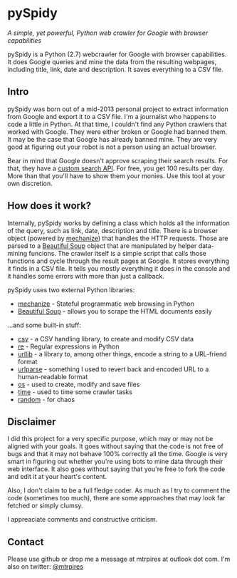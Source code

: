 pySpidy 
=======
*A simple, yet powerful, Python web crawler for Google with browser capabilities*

pySpidy is a Python (2.7) webcrawler for Google with browser capabilities. It does Google queries and mine the data from the resulting webpages, including title, link, date and description. It saves everything to a CSV file.

Intro
-----

pySpidy was born out of a mid-2013 personal project to extract information from Google and export it to a CSV file. I'm a journalist who happens to code a little in Python. At that time, I couldn't find any Python crawlers that worked with Google. They were either broken or Google had banned them. It may be the case that Google has already banned mine. They are very good at figuring out your robot is not a person using an actual browser.

Bear in mind that Google doesn't approve scraping their search results. For that, they have a [custom search API](https://developers.google.com/custom-search/json-api/v1/overview). For free, you get 100 results per day. More than that you'll have to show them your monies. Use this tool at your own discretion.

How does it work?
-----------------

Internally, pySpidy works by defining a class which holds all the information of the query, such as link, date, description and title. There is a browser object (powered by [mechanize](http://wwwsearch.sourceforge.net/mechanize/)) that handles the HTTP requests. Those are parsed to a [Beautiful Soup](http://www.crummy.com/software/BeautifulSoup/) object that are manipulated by helper data-mining funcions. The crawler itself is a simple script that calls those functions and cycle through the result pages at Google. It stores everything it finds in a CSV file. It tells you mostly everything it does in the console and it handles some errors with more than just a callback.

pySpidy uses two external Python libraries:

  * [mechanize](http://wwwsearch.sourceforge.net/mechanize/) - Stateful programmatic web browsing in Python 
  * [Beautiful Soup](http://www.crummy.com/software/BeautifulSoup/) - allows you to scrape the HTML documents easily

...and some built-in stuff:

  * [csv](http://docs.python.org/2/library/csv.html) - a CSV handling library, to create and modify CSV data
  * [re](http://docs.python.org/2/library/re.html) - Regular expressions in Python
  * [urllib](http://docs.python.org/2/library/urllib.html) - a library to, among other things, encode a string to a URL-friend format
  * [urlparse](http://docs.python.org/2/library/urlparse.html) - something I used to revert back and encoded URL to a human-readable format 
  * [os](http://docs.python.org/2/library/os.html) - used to create, modify and save files
  * [time](http://docs.python.org/2/library/time.html) - used to time some crawler tasks
  * [random](http://docs.python.org/2/library/random.html) - for chaos

Disclaimer
----------

I did this project for a very specific purpose, which may or may not be aligned with your goals. It goes without saying that the code is not free of bugs and that it may not behave 100% correctly all the time. Google is very smart in figuring out whether you're using bots to mine data through their web interface. It also goes without saying that you're free to fork the code and edit it at your heart's content.

Also, I don't claim to be a full fledge coder. As much as I try to comment the code (sometimes too much), there are some approaches that may look far fetched or simply clumsy. 

I appreaciate comments and constructive criticism.

Contact
-------

Please use github or drop me a message at mtrpires at outlook dot com. I'm also on twitter: [@mtrpires](http://twitter.com/mtrpires)





